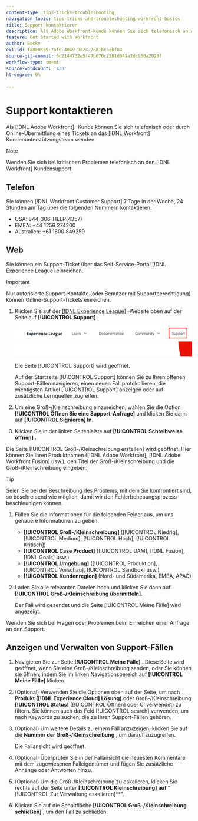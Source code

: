 ```yaml
---
content-type: tips-tricks-troubleshooting
navigation-topic: tips-tricks-and-troubleshooting-workfront-basics
title: Support kontaktieren
description: Als Adobe Workfront-Kunde können Sie sich telefonisch an den Workfront-Kundendienst wenden oder ein Ticket online einreichen. Dieser Artikel enthält Anweisungen zur Kontaktaufnahme mit dem Support und zur Anzeige und Verwaltung Ihrer Support-Fälle.
feature: Get Started with Workfront
author: Becky
exl-id: fa8e0559-7af6-4049-9c24-76d1bcbebf84
source-git-commit: 6d2144732e5f47b670c2281d042a2dc950a2928f
workflow-type: tm+mt
source-wordcount: '430'
ht-degree: 0%

---
```


# Support kontaktieren

<!--Audited: 12/2023-->

<!--
<p>(We need to keep this as a standalone article. It is linked in multiple articles and FAQs.)</p>
-->

Als [!DNL Adobe Workfront] -Kunde können Sie sich telefonisch oder durch Online-Übermittlung eines Tickets an das [!DNL Workfront] Kundenunterstützungsteam wenden.

>[!NOTE]
>
>Wenden Sie sich bei kritischen Problemen telefonisch an den [!DNL Workfront] Kundensupport.

## Telefon

Sie können [!DNL Workfront Customer Support] 7 Tage in der Woche, 24 Stunden am Tag über die folgenden Nummern kontaktieren:

* USA: 844-306-HELP(4357)
* EMEA: +44 1256 274200
* Australien: +61 1800 849259

## Web

Sie können ein Support-Ticket über das Self-Service-Portal [!DNL Experience League] einreichen.

>[!IMPORTANT]
>
>Nur autorisierte Support-Kontakte (oder Benutzer mit Supportberechtigung) können Online-Support-Tickets einreichen.


1. Klicken Sie auf der [[!DNL Experience League]](https://experienceleague.adobe.com) -Website oben auf der Seite auf **[!UICONTROL Support]** .

   ![](assets/experience-league-top-navigation-with-support-highlighted.png)

   Die Seite [!UICONTROL Support] wird geöffnet.

   Auf der Startseite [!UICONTROL Support] können Sie zu Ihren offenen Support-Fällen navigieren, einen neuen Fall protokollieren, die wichtigsten Artikel [!UICONTROL Support] anzeigen oder auf zusätzliche Lernquellen zugreifen.

1. Um eine Groß-/Kleinschreibung einzureichen, wählen Sie die Option **[!UICONTROL Öffnen Sie eine Support-Anfrage]** und klicken Sie dann auf **[!UICONTROL Signieren] In**.

1. Klicken Sie in der linken Seitenleiste auf **[!UICONTROL Schreibweise öffnen]** .

<!--
   ![](assets/left-nav-bar-for-exl-support-portal.png)
-->

Die Seite [!UICONTROL Groß-/Kleinschreibung erstellen] wird geöffnet. Hier können Sie Ihren Produktnamen ([!DNL Adobe Workfront], [!DNL Adobe Workfront Fusion] usw.), den Titel der Groß-/Kleinschreibung und die Groß-/Kleinschreibung eingeben.

>[!TIP]
>
>Seien Sie bei der Beschreibung des Problems, mit dem Sie konfrontiert sind, so beschreibend wie möglich, damit wir den Fehlerbehebungsprozess beschleunigen können.


1. Füllen Sie die Informationen für die folgenden Felder aus, um uns genauere Informationen zu geben:

   * **[!UICONTROL Groß-/Kleinschreibung]** ([!UICONTROL Niedrig], [!UICONTROL Medium], [!UICONTROL Hoch], [!UICONTROL Kritisch])
   * **[!UICONTROL Case Product]** ([!UICONTROL DAM], [!DNL Fusion], [!DNL Goals] usw.)
   * **[!UICONTROL Umgebung]** ([!UICONTROL Produktion], [!UICONTROL Vorschau], [!UICONTROL Sandbox] usw.)
   * **[!UICONTROL Kundenregion]** (Nord- und Südamerika, EMEA, APAC)

1. Laden Sie alle relevanten Dateien hoch und klicken Sie dann auf **[!UICONTROL Groß-/Kleinschreibung übermitteln]**.

   Der Fall wird gesendet und die Seite [!UICONTROL Meine Fälle] wird angezeigt.

   <!--
   [](assets/all-cases-list-exl-support-portal.png)
   -->

Wenden Sie sich bei Fragen oder Problemen beim Einreichen einer Anfrage an den Support.


## Anzeigen und Verwalten von Support-Fällen

1. Navigieren Sie zur Seite **[!UICONTROL Meine Fälle]** . Diese Seite wird geöffnet, wenn Sie eine Groß-/Kleinschreibung senden, oder Sie können sie öffnen, indem Sie im linken Navigationsbereich auf **[!UICONTROL Meine Fälle]** klicken.

1. (Optional) Verwenden Sie die Optionen oben auf der Seite, um nach **Produkt ([!DNL Experience Cloud] Lösung)** oder Groß-/Kleinschreibung **[!UICONTROL Status]** ([!UICONTROL Öffnen] oder Cl verwendet) zu filtern. Sie können auch das Feld [!UICONTROL search] verwenden, um nach Keywords zu suchen, die zu Ihren Support-Fällen gehören.

1. (Optional) Um weitere Details zu einem Fall anzuzeigen, klicken Sie auf die **Nummer der Groß-/Kleinschreibung** , um darauf zuzugreifen.

   Die Fallansicht wird geöffnet.

1. (Optional) Überprüfen Sie in der Fallansicht die neuesten Kommentare mit dem zugewiesenen Falleigentümer und fügen Sie zusätzliche Anhänge oder Antworten hinzu.

1. (Optional) Um die Groß-/Kleinschreibung zu eskalieren, klicken Sie rechts auf der Seite unter **[!UICONTROL Kleinschreibung] auf &quot;**[!UICONTROL Zur Verwaltung eskalieren]**&quot;.

1. Klicken Sie auf die Schaltfläche **[!UICONTROL Groß-/Kleinschreibung schließen]** , um den Fall zu schließen.


<!--drafted: I took the information above from this blog post by Jon Chen (on September 13, 2022): https://experienceleaguecommunities.adobe.com/t5/workfront-blogs/how-to-submit-a-support-ticket-on-experience-league/ba-p/461737)

- this is the information that was there before - pointing to WorkfrontOne: 

If you are logged in as an Authorized Support Contact, you can contact Workfront Customer Support through the Workfront One site and create a case, formally called a ticket.

1. Log in to [**one.workfront.com**](https://one.workfront.com/) as an Authorized Support Contact.
1. On the **Home** page, click **Support**.

   ![](assets/supporthome-350x138.png)

   The Customer Support page displays.

   >[!NOTE]
   >
   >If you don't see the Support option on the Home page, you are not an Authorized Support Contact. Your Workfront administrator can contact Workfront Customer Support and request you be added an Authorized Support Contact. If you are the only Workfront administrator for your organization, contact the Workfront Support team by phone.

1. Complete the fields in the **Create a Support Case** form. All fields are required.  

   <table style="table-layout:auto">
    <tr>
        <td><strong>Subject</strong></td>
        <td>Type a brief question or explanation of the issue you are experiencing.</td>
    </tr>
    <tr>
        <td><strong>Description</strong></td>
        <td>Type a detailed description of the issue. Include as much information as possible.</td>
    </tr>
    <tr>
        <td><strong>Priority</strong></td>
        <td> </td>
    </tr>
    <tr>
        <td><strong>Case Product</strong></td>
        <td>Select the product in which you are experiencing the issue. If the issue is not related to a specific product, select None.</td>
    </tr>
    <tr>
        <td><strong>Product Area</strong></td>
        <td>Select the area of the product that best relates to the issue. If the related area is not listed in the drop-down menu, select Not Listed.</td>
    </tr>
    <tr>
        <td><strong>Environment</strong></td>
        <td>Select the environment in which the issue occurs. If you are seeing the issue in both the Production and Sandbox environments, please select Production.</td>
    </tr>
    <tr>
        <td><strong>Customer Region</strong></td>
        <td> </td>
    </tr>
   </table>

1. (Optional) Attach a file, such as an image or video file.

   1. At the bottom of the form, click **Upload File**.
   1. Click **Upload File**, then browse for and select the desired file.

      ![](assets/supportselectfile-350x368.png)

   1. Click **Done** to upload the file to the case.

1. Click **Submit** to submit the case to Workfront Customer Support.

-->


